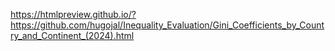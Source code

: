 https://htmlpreview.github.io/?https://github.com/hugojal/Inequality_Evaluation/Gini_Coefficients_by_Country_and_Continent_(2024).html
